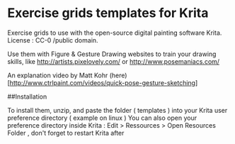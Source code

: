 Exercise grids templates for Krita
==================================

Exercise grids to use with the open-source digital painting software Krita.
License : CC-0 /public domain.

Use them with Figure & Gesture Drawing websites to train your drawing skills, like 
http://artists.pixelovely.com/ or http://www.posemaniacs.com/

An explanation video by Matt Kohr (here)[http://www.ctrlpaint.com/videos/quick-pose-gesture-sketching]


##Installation

To install them,  unzip, and paste the folder ( templates ) into your Krita user preference directory ( example on linux )
You can also open your preference directory inside Krita : Edit > Ressources > Open Resources Folder , don't forget to restart Krita after

